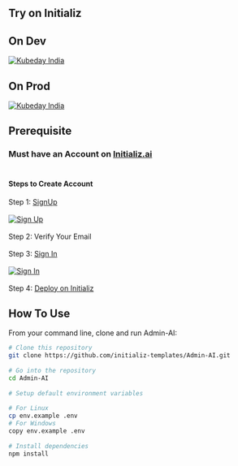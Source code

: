 ## Try on Initializ
 
## On Dev 
[![Kubeday India](https://res.cloudinary.com/daosik5yi/image/upload/f_auto,q_auto/pntsnjpa1sxbc2d02q9n)](https://console.dev.initializ.ai/create-app/?clone=https://github.com/initializ-templates/Admin-AI&repo_name=Admin-AI&description=♾️%20ADMIN-AI%20automates%20tasks,%20manages%20data,%20and%20boosts%20efficiency%20in%20administrative%20duties&github=true)
 
## On Prod 
[![Kubeday India](https://res.cloudinary.com/daosik5yi/image/upload/f_auto,q_auto/pntsnjpa1sxbc2d02q9n)](https://console.initializ.ai/create-app/?clone=https://github.com/initializ-templates/Admin-AI&repo_name=Admin-AI&description=♾️%20ADMIN-AI%20automates%20tasks,%20manages%20data,%20and%20boosts%20efficiency%20in%20administrative%20duties&github=true)
 
## Prerequisite 
### Must have an Account on [Initializ.ai](https://console.initializ.ai/register/)<br><br>
 
#### Steps to Create Account
Step 1: [SignUp](https://console.initializ.ai/register/) <br>
<br>[![Sign Up](https://res.cloudinary.com/dd4xje8fc/image/upload/v1717773727/image_1_eaxyhp.png)](https://console.initializ.ai/register/)<br><br>
Step 2: Verify Your Email<br><br>
Step 3: [Sign In](https://console.initializ.ai/login/) <br><br>[![Sign In](https://res.cloudinary.com/dd4xje8fc/image/upload/v1717773726/image_2_pi56ah.png)](https://console.initializ.ai/login/)<br><br>
Step 4: [Deploy on Initializ](https://console.initializ.ai/create-app/?clone=https://github.com/initializ-templates/Admin-AI&repo_name=Admin-AI&description=♾️%20ADMIN-AI%20automates%20tasks,%20manages%20data,%20and%20boosts%20efficiency%20in%20administrative%20duties&github=true)
 
 
## How To Use
 
From your command line, clone and run Admin-AI:
 
```bash
# Clone this repository
git clone https://github.com/initializ-templates/Admin-AI.git
 
# Go into the repository
cd Admin-AI
 
# Setup default environment variables
 
# For Linux
cp env.example .env
# For Windows
copy env.example .env
 
# Install dependencies
npm install
